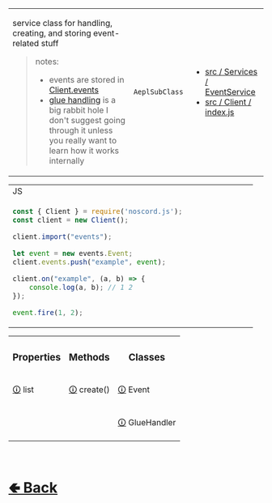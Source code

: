 <table>
<tr><td>

service class for handling, creating, and storing event-related stuff

> notes:
> - events are stored in [Client.events](https://github.com/shysolocup/noscord.js/wiki/Client.events)<br>
> - [glue handling](https://github.com/shysolocup/noscord.js/wiki/GlueHandler) is a big rabbit hole I don't suggest going through it unless you really want to learn how it works internally

</td><td> 

`AeplSubClass`

</td><td>

- [src / Services / EventService](https://github.com/shysolocup/noscord.js/tree/main/src/Services/EventService)
- [src / Client / index.js](https://github.com/shysolocup/noscord.js/blob/main/src/Client/index.js)

</td></tr>

</table>

<table>

<tr><td> JS </td></tr>
<tr><td>

```js
const { Client } = require('noscord.js');                
const client = new Client();

client.import("events");

let event = new events.Event;
client.events.push("example", event);

client.on("example", (a, b) => {
    console.log(a, b); // 1 2
});

event.fire(1, 2);
```

</td></tr>
</table>


<table>

[comment]: <> ( top row )

<tr><th>
<h3>  Properties  </h3>
</th><th>
<h3>  Methods  </h3>
</th><th>
<h3>  Classes  </h3>
</th></tr>



[comment]: <> ( 1st row )


<tr><td>

[comment]: <> (Property)
[🛈](https://github.com/shysolocup/noscord.js/wiki/Client.events) list
</td><td>

[comment]: <> (Method)
[🛈](https://github.com/shysolocup/noscord.js/wiki/EventService.create()) create()
</td><td>

[comment]: <> (Class)
[🛈](https://github.com/shysolocup/noscord.js/wiki/Event) Event
</td></tr>


[comment]: <> ( 2nd row )


<tr><td>

[comment]: <> (Property)
</td><td>

[comment]: <> (Method)
</td><td>

[comment]: <> (Class)
[🛈](https://github.com/shysolocup/noscord.js/wiki/GlueHandler) GlueHandler
</td></tr>



</table>

<br> <h1> [🢀 Back](https://github.com/shysolocup/noscord.js/wiki/Client) </h1>
